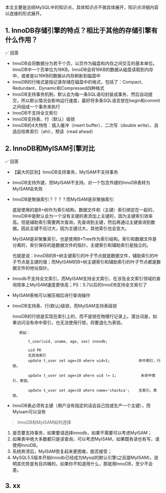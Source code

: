 
本文主要是总结MySQL中的知识点，具体知识点不做具体展开，知识点详细内容以连接的形式展开。

## 1. InnoDB存储引擎的特点？相比于其他的存储引擎有什么作用？

✅ 回答

- InnoDB会将数据分为若干个页，以页作为磁盘和内存之间交互的基本单位。InnoDB中一个页单位为16KB。InnoDB会将16KB的数据从磁盘读取到内存中，或者是以16KB的数据从内存刷新到磁盘中
- InnoDB的行格式是指记录存储在磁盘中的格式，包括了：Compact、Redundant、Dynamic和Compressed四种格式
- InnoDB支持事务机制，默认会为每一条SQL语句封装成事务，然后自动提交，所以默认情况会影响运行速度，最好将多条SQL语言放在begin和commit之间组成一个事务来执行
- InnoDB不支持全文索引
- InnoDB支持表、行（默认）级锁
- InnoDB的4大特性：插入缓冲（insert buffer）、二次写（double write）、自适应哈希索引（ahi），预读（read ahead）

## 2. InnoDB和MyISAM引擎对比

✅ 回答

- 【最大的区别】InnoDB支持事务，MyISAM不支持事务
- InnoDB支持外键，而MyISAM不支持。对一个包含外键的InnoDB表转为MyISAM会失败
- InnoDB是聚镞索引？？？？而MyISAM是非聚镞索引 
    
    底层使用的是B+树作为索引结构，数据文件和（主键）索引绑定在一起的，InnoDB中是默认会为一个没有主键的表添加上主键的，因为主键索引效率高。但是辅助索引需要两次查询，先查询到主键，然后再通过主键查询到数据。因此主键不应过大，因为主键过大，其他索引也会变大。
    
    MyISAM是非聚集索引，也是使用B+Tree作为索引结构，索引和数据文件是分离的，索引保存的是数据文件的指针。主键索引和辅助索引是独立的。
    
    也就是说：InnoDB的B+树主键索引的叶子节点就是数据文件，辅助索引的叶子节点是主键的值；而MyISAM的B+树主键索引和辅助索引的叶子节点都是数据文件的地址指针。
 
- Innodb不支持全文索引，而MyISAM支持全文索引，在涉及全文索引领域的查询效率上MyISAM速度更快高；PS：5.7以后的InnoDB支持全文索引了
- MyISAM表格可以被压缩后进行查询操作
- InnoDB支持表、行(默认)级锁，而MyISAM支持表级锁
    
     InnoDB的行锁是实现在索引上的，而不是锁在物理行记录上。潜台词是，如果访问没有命中索引，也无法使用行锁，将要退化为表锁。
     ```
        例如：
         
            t_user(uid, uname, age, sex) innodb;
         
            uid PK
            无其他索引
            update t_user set age=10 where uid=1;             命中索引，行锁。
         
            update t_user set age=10 where uid != 1;           未命中索引，表锁。
         
            update t_user set age=10 where name='chackca';    无索引，表锁。
    ```
- InnoDB表必须有主键（用户没有指定的话会自己找或生产一个主键），而Myisam可以没有

> InnoDB和MyISAM如何选择

1. 是否要支持事务，如果要请选择innodb，如果不需要可以考虑MyISAM；
2. 如果表中绝大多数都只是读查询，可以考虑MyISAM，如果既有读也有写，请使用InnoDB。
3. 系统奔溃后，MyISAM恢复起来更困难，能否接受；
4. MySQL5.5版本开始Innodb已经成为Mysql的默认引擎(之前是MyISAM)，说明其优势是有目共睹的，如果你不知道用什么，那就用InnoDB，至少不会差。

## 3. xx
